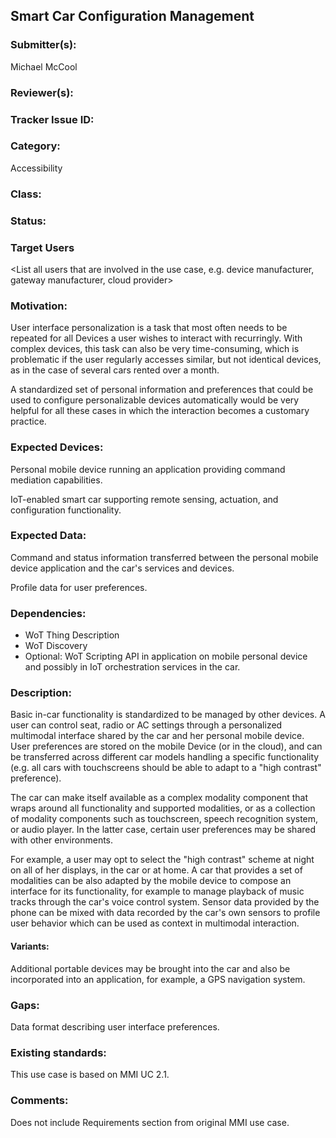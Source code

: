 ## Smart Car Configuration Management

### Submitter(s): 

Michael McCool

### Reviewer(s):

<Suggest reviewers>

### Tracker Issue ID:

<please leave blank>

### Category:

Accessibility

### Class:

<please leave blank>

### Status:

<please leave blank>

### Target Users

<List all users that are involved in the use case, e.g. device manufacturer, gateway manufacturer, cloud provider>

### Motivation:

User interface personalization is a task that most often needs to be repeated
for all Devices a user wishes to interact with recurringly.
With complex devices,
this task can also be very time-consuming,
which is problematic if the user regularly accesses similar,
but not identical devices, as in the case of several cars rented over a month.

A standardized set of personal information and preferences that could be used
to configure personalizable devices automatically would be very helpful for all
these cases in which the interaction becomes a customary practice.

### Expected Devices:

Personal mobile device running an application providing command
mediation capabilities.

IoT-enabled smart car supporting
remote sensing, actuation, and configuration functionality.

### Expected Data:

Command and status information transferred between the personal mobile device
application and the car's services and devices.

Profile data for user preferences.

### Dependencies:

- WoT Thing Description
- WoT Discovery
- Optional: WoT Scripting API in application on mobile personal device and possibly
  in IoT orchestration services in the car.

### Description:

Basic in-car functionality is standardized to be managed by other devices.
A user can control seat, radio or AC settings through a personalized multimodal interface
shared by the car and her personal mobile device.
User preferences are stored on the mobile Device (or in the cloud),
and can be transferred across different car models handling a specific functionality
(e.g. all cars with touchscreens should be able to adapt to a "high contrast" preference).

The car can make itself available as a complex modality component that wraps around all
functionality and supported modalities,
or as a collection of modality components such as touchscreen, speech recognition system,
or audio player.
In the latter case,
certain user preferences may be shared with other environments.

For example,
a user may opt to select the "high contrast" scheme at night on all of her displays,
in the car or at home.
A car that provides a set of modalities can be also adapted by the mobile device
to compose an interface for its functionality,
for example to manage playback of music tracks through the car's voice control system.
Sensor data provided by the phone can be mixed with data recorded by the car's own sensors
to profile user behavior which can be used as context in multimodal interaction.

#### Variants:

Additional portable devices may be brought into the car and also be
incorporated into an application, for example, a GPS navigation system.

### Gaps:

Data format describing user interface preferences.

### Existing standards:

This use case is based on MMI UC 2.1.

### Comments:

Does not include Requirements section from original MMI use case.
